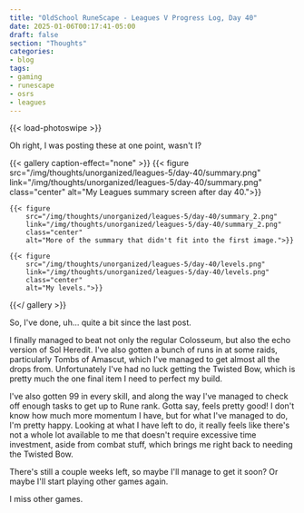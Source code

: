 ```yaml
---
title: "OldSchool RuneScape - Leagues V Progress Log, Day 40"
date: 2025-01-06T00:17:41-05:00
draft: false
section: "Thoughts"
categories:
- blog
tags:
- gaming
- runescape
- osrs
- leagues
---
```


{{< load-photoswipe >}}

Oh right, I was posting these at one point, wasn't I?

{{< gallery caption-effect="none" >}}
    {{< figure
        src="/img/thoughts/unorganized/leagues-5/day-40/summary.png"
        link="/img/thoughts/unorganized/leagues-5/day-40/summary.png"
        class="center"
        alt="My Leagues summary screen after day 40.">}}

    {{< figure
        src="/img/thoughts/unorganized/leagues-5/day-40/summary_2.png"
        link="/img/thoughts/unorganized/leagues-5/day-40/summary_2.png"
        class="center"
        alt="More of the summary that didn't fit into the first image.">}}

    {{< figure
        src="/img/thoughts/unorganized/leagues-5/day-40/levels.png"
        link="/img/thoughts/unorganized/leagues-5/day-40/levels.png"
        class="center"
        alt="My levels.">}}
{{</ gallery >}}

So, I've done, uh... quite a bit since the last post.

I finally managed to beat not only the regular Colosseum, but also the echo version of Sol Heredit. I've also gotten a bunch of runs in at some raids, particularly Tombs of Amascut, which I've managed to get almost all the drops from. Unfortunately I've had no luck getting the Twisted Bow, which is pretty much the one final item I need to perfect my build.

I've also gotten 99 in every skill, and along the way I've managed to check off enough tasks to get up to Rune rank. Gotta say, feels pretty good! I don't know how much more momentum I have, but for what I've managed to do, I'm pretty happy. Looking at what I have left to do, it really feels like there's not a whole lot available to me that doesn't require excessive time investment, aside from combat stuff, which brings me right back to needing the Twisted Bow.

There's still a couple weeks left, so maybe I'll manage to get it soon? Or maybe I'll start playing other games again.

I miss other games.